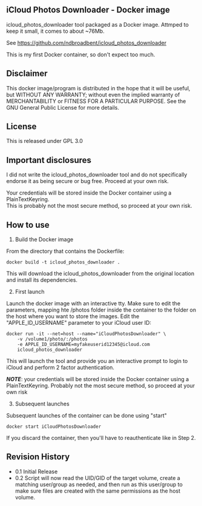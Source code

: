 iCloud Photos Downloader - Docker image
---------------------------------------

icloud_photos_downloader tool packaged as a Docker image. Attmped to keep it small,
it comes to about ~76Mb.

See https://github.com/ndbroadbent/icloud_photos_downloader

This is my first Docker container, so don't expect too much.

Disclaimer
----------
This docker image/program is distributed in the hope that it will be useful, but WITHOUT ANY 
WARRANTY;  without even the implied warranty of MERCHANTABILITY or FITNESS FOR A PARTICULAR 
PURPOSE.  See the GNU General Public License for more details.

License
-------
This is released under GPL 3.0

Important disclosures
---------------------

I did not write the icloud_photos_downloader tool and do not specifically endorse it
as being secure or bug free.  Proceed at your own risk. 

Your credentials will be stored inside the Docker container using a PlainTextKeyring.  
This is probably not the most secure method, so proceed at your own risk.

How to use
----------

1.  Build the Docker image

From the directory that contains the Dockerfile:

    docker build -t icloud_photos_downloader .

This will download the icloud_photos_downloader from the original location
and install its dependencies.

2.  First launch

Launch the docker image with an interactive tty.  Make sure to edit the parameters,
mapping hte /photos folder inside the container to the folder on the host where you
want to store the images.  Edit the "APPLE_ID_USERNAME" parameter to your iCloud
user ID:

    docker run -it --net=host --name="iCloudPhotosDownloader" \
    	-v /volume1/photo/:/photos 
    	-e APPLE_ID_USERNAME=myfakeuserid12345@icloud.com
    	icloud_photos_downloader

This will launch the tool and provide you an interactive prompt to login to iCloud
and perform 2 factor authentication.

***NOTE***: your credentials will be stored inside the Docker container using
a PlainTextKeyring.  Probably not the most secure method, so proceed at your own risk

3.  Subsequent launches

Subsequent launches of the container can be done using "start"

    docker start iCloudPhotosDownloader

If you discard the container, then you'll have to reauthenticate like in Step 2.

Revision History
----------------
- 0.1 Initial Release
- 0.2 Script will now read the UID/GID of the target volume, create a matching user/group as needed, and then run as this user/group to make sure files are created with the same permissions as the host volume.